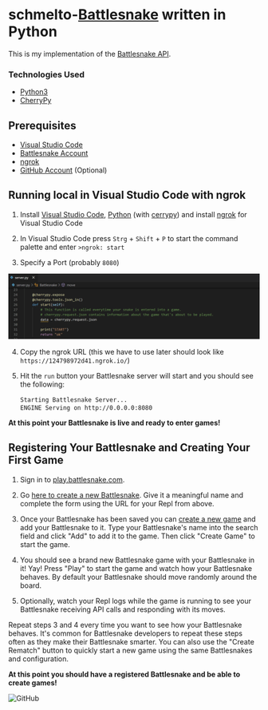 # schmelto-[Battlesnake](http://play.battlesnake.com) written in Python

This is my implementation of the [Battlesnake API](https://docs.battlesnake.com/references/api).

### Technologies Used

* [Python3](https://www.python.org/)
* [CherryPy](https://cherrypy.org/)


## Prerequisites

* [Visual Studio Code](https://code.visualstudio.com/)
* [Battlesnake Account](https://play.battlesnake.com)
* [ngrok](https://marketplace.visualstudio.com/items?itemName=philnash.ngrok-for-vscode)
* [GitHub Account](https://github.com) (Optional)

## Running local in Visual Studio Code with ngrok

1. Install [Visual Studio Code](https://code.visualstudio.com/), [Python](https://www.python.org/) (with [cerrypy](https://cherrypy.org/)) and install [ngrok](https://marketplace.visualstudio.com/items?itemName=philnash.ngrok-for-vscode) for Visual Studio Code

2. In Visual Studio Code press `Strg` + `Shift` + `P` to start the command palette and enter `>ngrok: start`

3. Specify a Port (probably `8080`)

![ngrok start](./assets/ngrok_start.gif)

4. Copy the ngrok URL (this we have to use later should look like `https://124798972d41.ngrok.io/`)

5. Hit the `run` button your Battlesnake server will start and you should see the following:

    ```
    Starting Battlesnake Server...
    ENGINE Serving on http://0.0.0.0:8080
    ```

**At this point your Battlesnake is live and ready to enter games!**



## Registering Your Battlesnake and Creating Your First Game

1. Sign in to [play.battlesnake.com](https://play.battlesnake.com/login/).

2. Go [here to create a new Battlesnake](https://play.battlesnake.com/account/snakes/create/). Give it a meaningful name and complete the form using the URL for your Repl from above.

3. Once your Battlesnake has been saved you can [create a new game](https://play.battlesnake.com/account/games/create/) and add your Battlesnake to it. Type your Battlesnake's name into the search field and click "Add" to add it to the game. Then click "Create Game" to start the game.

4. You should see a brand new Battlesnake game with your Battlesnake in it! Yay! Press "Play" to start the game and watch how your Battlesnake behaves. By default your Battlesnake should move randomly around the board.

5. Optionally, watch your Repl logs while the game is running to see your Battlesnake receiving API calls and responding with its moves.

Repeat steps 3 and 4 every time you want to see how your Battlesnake behaves. It's common for Battlesnake developers to repeat these steps often as they make their Battlesnake smarter. You can also use the "Create Rematch" button to quickly start a new game using the same Battlesnakes and configuration.

**At this point you should have a registered Battlesnake and be able to create games!**


![GitHub](https://img.shields.io/github/license/schmelto/battlesnake-python?style=for-the-badge)
